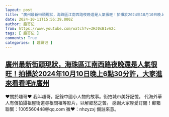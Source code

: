 ```yaml
---
layout: post
title: "廣州最新街頭現狀，海珠區江南西路夜晚還是人氣很旺！拍攝於2024年10月10日晚上6點30分許，大家進來看看吧#廣州"
date: 2024-10-11T15:56:39.000Z
author: 趣哥记
from: https://www.youtube.com/watch?v=3HJ0sB1vA2c
tags: [ 趣哥记 ]
comments: True
categories: [ 趣哥记 ]
---
```

<!--1728662199000-->
[廣州最新街頭現狀，海珠區江南西路夜晚還是人氣很旺！拍攝於2024年10月10日晚上6點30分許，大家進來看看吧#廣州](https://www.youtube.com/watch?v=3HJ0sB1vA2c)
------

<div>
♥關於趣哥♥  我叫趣哥，記錄中國小人物的故事。街拍城市美好記憶。  代海外華人有償拍攝祖屋街道尋根問祖等影片，以解鄉愁之苦。  感謝大家厚愛訂閱！郵箱聯繫：1005560448@qq.com 微❤：nhzyzxj 備註來意。
</div>
